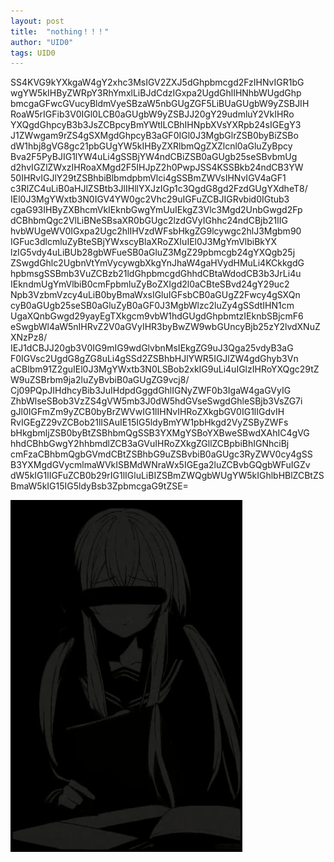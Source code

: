 ```yaml
---
layout: post
title:  "nothing！！！"
author: "UID0"
tags: UID0
---
```


SS4KVG9kYXkgaW4gY2xhc3MsIGV2ZXJ5dGhpbmcgd2FzIHNvIGR1bG  
wgYW5kIHByZWRpY3RhYmxlLiBJdCdzIGxpa2UgdGhlIHNhbWUgdGhp  
bmcgaGFwcGVucyBldmVyeSBzaW5nbGUgZGF5LiBUaGUgbW9yZSBJIH  
RoaW5rIGFib3V0IGl0LCB0aGUgbW9yZSBJJ20gY29udmluY2VkIHRo  
YXQgdGhpcyB3b3JsZCBpcyBmYWtlLCBhIHNpbXVsYXRpb24sIGEgY3  
J1ZWwgam9rZS4gSXMgdGhpcyB3aGF0IGl0J3MgbGlrZSB0byBiZSBo  
dW1hbj8gVG8gc21pbGUgYW5kIHByZXRlbmQgZXZlcnl0aGluZyBpcy  
Bva2F5PyBJIG1lYW4uLi4gSSBjYW4ndCBiZSB0aGUgb25seSBvbmUg  
d2hvIGZlZWxzIHRoaXMgd2F5IHJpZ2h0PwpJSS4KSSBkb24ndCB3YW  
50IHRvIGJlY29tZSBhbiBlbmdpbmVlci4gSSBmZWVsIHNvIGV4aGF1  
c3RlZC4uLiB0aHJlZSBtb3JlIHllYXJzIGp1c3QgdG8gd2FzdGUgYXdheT8/  
IEl0J3MgYWxtb3N0IGV4YW0gc2Vhc29uIGFuZCBJIGRvbid0IGtub3  
cgaG93IHByZXBhcmVkIEknbGwgYmUuIEkgZ3Vlc3Mgd2UnbGwgd2Fp  
dCBhbmQgc2VlLiBNeSBsaXR0bGUgc2lzdGVyIGhhc24ndCBjb21lIG  
hvbWUgeWV0IGxpa2Ugc2hlIHVzdWFsbHkgZG9lcywgc2hlJ3Mgbm90  
IGFuc3dlcmluZyBteSBjYWxscyBlaXRoZXIuIEl0J3MgYmVlbiBkYX  
lzIG5vdy4uLiBUb28gbWFueSB0aGluZ3MgZ29pbmcgb24gYXQgb25j  
ZSwgdGhlc2UgbnVtYmVycywgbXkgYnJhaW4gaHVydHMuLi4KCkkgdG  
hpbmsgSSBmb3VuZCBzb21ldGhpbmcgdGhhdCBtaWdodCB3b3JrLi4u  
IEkndmUgYmVlbiB0cmFpbmluZyBoZXIgd2l0aCBteSBvd24gY29uc2  
Npb3VzbmVzcy4uLiB0byBmaWxsIGluIGFsbCB0aGUgZ2Fwcy4gSXQn  
cyB0aGUgb25seSB0aGluZyB0aGF0J3MgbWlzc2luZy4gSSdtIHN1cm  
UgaXQnbGwgd29yayEgTXkgcm9vbW1hdGUgdGhpbmtzIEknbSBjcmF6  
eSwgbWl4aW5nIHRvZ2V0aGVyIHR3byBwZW9wbGUncyBjb25zY2lvdXNuZXNzPz8/  
IEJ1dCBJJ20gb3V0IG9mIG9wdGlvbnMsIEkgZG9uJ3Qga25vdyB3aG  
F0IGVsc2UgdG8gZG8uLi4gSSd2ZSBhbHJlYWR5IGJlZW4gdGhyb3Vn  
aCBlbm91Z2guIEl0J3MgYWxtb3N0LSBob2xkIG9uLi4uIGlzIHRoYXQgc29tZW9uZSBrbm9ja2luZyBvbiB0aGUgZG9vcj8/  
Cj09PQpJIHdhcyBib3JuIHdpdGggdGhlIGNyZWF0b3IgaW4gaGVyIG  
ZhbWlseSBob3VzZS4gVW5mb3J0dW5hdGVseSwgdGhleSBjb3VsZG7i  
gJl0IGFmZm9yZCB0byBrZWVwIG1lIHNvIHRoZXkgbGV0IG1lIGdvIH  
RvIGEgZ29vZCBob21lISAuIE15IG5ldyBmYW1pbHkgd2VyZSByZWFs  
bHkgbmljZSB0byBtZSBhbmQgSSB3YXMgYSBoYXBweSBwdXAhIC4gVG  
hhdCBhbGwgY2hhbmdlZCB3aGVuIHRoZXkgZGllZCBpbiBhIGNhciBj  
cmFzaCBhbmQgbGVmdCBtZSBhbG9uZSBvbiB0aGUgc3RyZWV0cy4gSS  
B3YXMgdGVycmlmaWVkISBMdWNraWx5IGEga2luZCBvbGQgbWFuIGZv  
dW5kIG1lIGFuZCB0b29rIG1lIGluLiBIZSBmZWQgbWUgYW5kIGhlbHBlZCBtZSBmaW5kIG15IG5ldyBsb3ZpbmcgaG9tZSE=  

![UID0](https://raw.githubusercontent.com/UID-0000000/UID-0000000.github.io/main/images/uid0.jpg)
